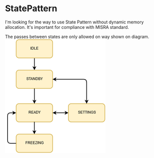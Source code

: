 # StatePattern

I'm looking for the way to use State Pattern without dynamic memory allocation. It's important for compliance with MISRA standard.

The passes between states are only allowed on way shown on diagram. 
![](StateMachine.png)